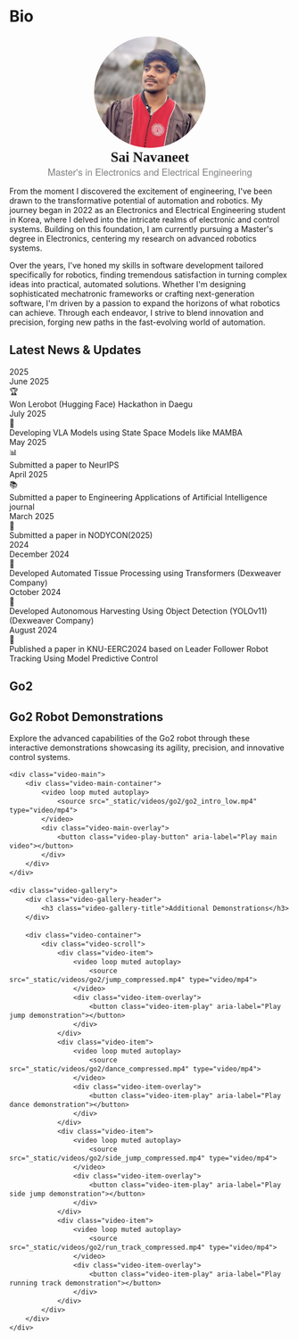 # Bio

<p align="center">
  <img src="_static/avatar.JPEG" alt="Avatar" style="border-radius: 50%; width: 200px; height: 200px; object-fit: cover;" />
  <br />
  <span style="font-size: 1.8em; font-weight: bold; font-family: Georgia, serif;">Sai Navaneet</span>
  <br />
  <span style="font-size: 1.2em; color: gray; font-family: 'Helvetica Neue', sans-serif;">Master's in Electronics and Electrical Engineering</span>
</p>


From the moment I discovered the excitement of engineering, I've been drawn to the transformative potential of automation and robotics. My journey began in 2022 as an Electronics and Electrical Engineering student in Korea, where I delved into the intricate realms of electronic and control systems. Building on this foundation, I am currently pursuing a Master's degree in Electronics, centering my research on advanced robotics systems.

Over the years, I've honed my skills in software development tailored specifically for robotics, finding tremendous satisfaction in turning complex ideas into practical, automated solutions. Whether I'm designing sophisticated mechatronic frameworks or crafting next-generation software, I'm driven by a passion to expand the horizons of what robotics can achieve. Through each endeavor, I strive to blend innovation and precision, forging new paths in the fast-evolving world of automation.



<div class="news-container">
  <h2 class="news-section-title">Latest News & Updates</h2>
  
  <div class="year-section">
    <div class="year-header" tabindex="0" role="button" aria-expanded="true" aria-label="Toggle 2025 year section">
      <span class="year-badge">2025</span>
    </div>
    <div class="news-grid expanded">
      
<div class="news-card achievement" data-link="">
        <div class="news-header">
          <div class="news-date">June 2025</div>
          <div class="news-icon">🏆</div>
        </div>
        <div class="news-content">Won Lerobot (Hugging Face) Hackathon in Daegu</div>
      </div>

<div class="news-card research" data-link="">
        <div class="news-header">
          <div class="news-date">July 2025</div>
          <div class="news-icon">🧠</div>
        </div>
        <div class="news-content">Developing VLA Models using State Space Models like MAMBA</div>
      </div>

<div class="news-card publication" data-link="https://neurips.cc/">
        <div class="news-header">
          <div class="news-date">May 2025</div>
          <div class="news-icon">📊</div>
        </div>
        <div class="news-content">Submitted a paper to NeurIPS</div>
      </div>

<div class="news-card journal" data-link="https://www.sciencedirect.com/journal/engineering-applications-of-artificial-intelligence">
        <div class="news-header">
          <div class="news-date">April 2025</div>
          <div class="news-icon">📚</div>
        </div>
        <div class="news-content">Submitted a paper to Engineering Applications of Artificial Intelligence journal</div>
      </div>

<div class="news-card conference" data-link="https://www.nodycon.org/">
        <div class="news-header">
          <div class="news-date">March 2025</div>
          <div class="news-icon">🎯</div>
        </div>
        <div class="news-content">Submitted a paper in NODYCON(2025)</div>
      </div>
      
</div>
  </div>

  <div class="year-section">
    <div class="year-header" tabindex="0" role="button" aria-expanded="false" aria-label="Toggle 2024 year section">
      <span class="year-badge">2024</span>
    </div>
    <div class="news-grid">
      
<div class="news-card industry" data-link="https://dexweaver.com/">
        <div class="news-header">
          <div class="news-date">December 2024</div>
          <div class="news-icon">🔬</div>
        </div>
        <div class="news-content">Developed Automated Tissue Processing using Transformers (Dexweaver Company)</div>
      </div>

<div class="news-card agriculture" data-link="https://github.com/ultralytics/ultralytics">
        <div class="news-header">
          <div class="news-date">October 2024</div>
          <div class="news-icon">🌾</div>
        </div>
        <div class="news-content">Developed Autonomous Harvesting Using Object Detection (YOLOv11) (Dexweaver Company)</div>
      </div>

<div class="news-card published" data-link="https://www.knu.ac.kr/">
        <div class="news-header">
          <div class="news-date">August 2024</div>
          <div class="news-icon">📖</div>
        </div>
        <div class="news-content">Published a paper in KNU-EERC2024 based on Leader Follower Robot Tracking Using Model Predictive Control</div>
      </div>
      
</div>
  </div>

</div>

## Go2

<div class="video-section">
    <div class="video-section-header">
        <h2 class="video-section-title">Go2 Robot Demonstrations</h2>
        <p class="video-section-subtitle">Explore the advanced capabilities of the Go2 robot through these interactive demonstrations showcasing its agility, precision, and innovative control systems.</p>
    </div>
    
    <div class="video-main">
        <div class="video-main-container">
            <video loop muted autoplay>
                <source src="_static/videos/go2/go2_intro_low.mp4" type="video/mp4">
            </video>
            <div class="video-main-overlay">
                <button class="video-play-button" aria-label="Play main video"></button>
            </div>
        </div>
    </div>
    
    <div class="video-gallery">
        <div class="video-gallery-header">
            <h3 class="video-gallery-title">Additional Demonstrations</h3>
        </div>
        
        <div class="video-container">
            <div class="video-scroll">
                <div class="video-item">
                    <video loop muted autoplay>
                        <source src="_static/videos/go2/jump_compressed.mp4" type="video/mp4">
                    </video>
                    <div class="video-item-overlay">
                        <button class="video-item-play" aria-label="Play jump demonstration"></button>
                    </div>
                </div>
                <div class="video-item">
                    <video loop muted autoplay>
                        <source src="_static/videos/go2/dance_compressed.mp4" type="video/mp4">
                    </video>
                    <div class="video-item-overlay">
                        <button class="video-item-play" aria-label="Play dance demonstration"></button>
                    </div>
                </div>
                <div class="video-item">
                    <video loop muted autoplay>
                        <source src="_static/videos/go2/side_jump_compressed.mp4" type="video/mp4">
                    </video>
                    <div class="video-item-overlay">
                        <button class="video-item-play" aria-label="Play side jump demonstration"></button>
                    </div>
                </div>
                <div class="video-item">
                    <video loop muted autoplay>
                        <source src="_static/videos/go2/run_track_compressed.mp4" type="video/mp4">
                    </video>
                    <div class="video-item-overlay">
                        <button class="video-item-play" aria-label="Play running track demonstration"></button>
                    </div>
                </div>
            </div>
        </div>
    </div>
</div>

